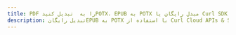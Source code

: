 ---title: PDF را به  تبدیل کنیدPOTX، EPUB به POTX مبدل رایگان یا Curl SDKdescription: تبدیل رایگانEPUB به POTX با استفاده از Curl Cloud APIs & SDK همچنین اسناد PDF را در Cloud ایجاد، ویرایش و رندر کنید.---